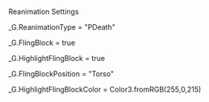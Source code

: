 Reanimation Settings

_G.ReanimationType = "PDeath"

_G.FlingBlock = true

_G.HighlightFlingBlock = true

_G.FlingBlockPosition = "Torso"

_G.HighlightFlingBlockColor = Color3.fromRGB(255,0,215)
